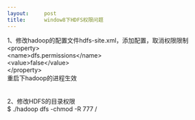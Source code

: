 ```yaml
---
layout:     post
title:      window8下HDFS权限问题
---
```

<div id="article_content" class="article_content clearfix csdn-tracking-statistics" data-pid="blog" data-mod="popu_307" data-dsm="post">
								            <link rel="stylesheet" href="https://csdnimg.cn/release/phoenix/template/css/ck_htmledit_views-f76675cdea.css">
						<div class="htmledit_views" id="content_views">
                
1、修改hadoop的配置文件hdfs-site.xml，添加配置，取消权限限制<br>
&lt;property&gt;<br>
&lt;name&gt;dfs.permissions&lt;/name&gt;<br>
&lt;value&gt;false&lt;/value&gt;<br>
&lt;/property&gt;<br>
重启下hadoop的进程生效<br><br><br>
2、修改HDFS的目录权限<br>
$ ./hadoop dfs -chmod -R 777 /
            </div>
                </div>